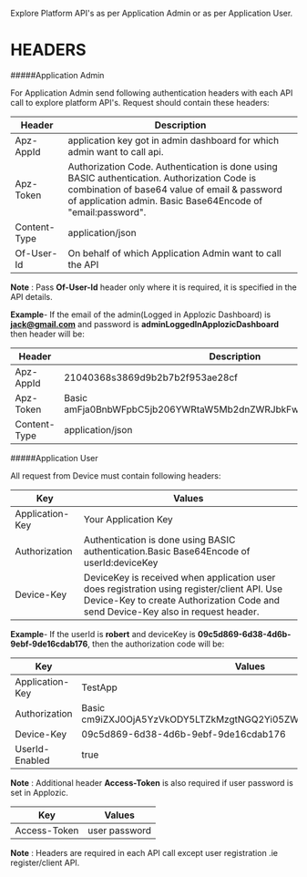 Explore Platform API's as per Application Admin or as per Application User.

# HEADERS

#####Application Admin

For Application Admin send following authentication headers with each API call to explore platform API's. Request should contain these headers:

| Header | Description  |
| ------ | ----------- |
| Apz-AppId | application key got in admin dashboard for which admin want to call api. |
| Apz-Token | Authorization Code. Authentication is done using BASIC authentication. Authorization Code is combination of  base64 value of email & password of  application admin. Basic Base64Encode of "email:password". |
| Content-Type |  application/json  |
| Of-User-Id |  On behalf of which Application Admin want to call the API |

**Note** : Pass **Of-User-Id** header only where it is required, it is specified in the API details.

**Example**- 
If the email of the admin(Logged in Applozic Dashboard) is  **jack@gmail.com** and password is **adminLoggedInApplozicDashboard** then header will be:

| Header | Description  |
| ------ | ----------- |
| Apz-AppId | 21040368s3869d9b2b7b2f953ae28cf |
| Apz-Token | Basic amFja0BnbWFpbC5jb206YWRtaW5Mb2dnZWRJbkFwcGxvemljRGFzaGJvYXJk |
| Content-Type |  application/json  |

#####Application User

All request from Device must contain following headers:

| Key | Values  |
| ------------- | ------ |
| Application-Key | Your Application Key |
| Authorization | Authentication is done using BASIC authentication.Basic Base64Encode of userId:deviceKey |
| Device-Key | DeviceKey is received when application user does registration using register/client API. Use Device-Key to create Authorization Code and send Device-Key also in request header.  |


**Example**- 
If the userId is **robert** and deviceKey is **09c5d869-6d38-4d6b-9ebf-9de16cdab176**, then the authorization code will be:

| Key | Values  |
| ------------- | ------ |
| Application-Key | TestApp |
| Authorization | Basic cm9iZXJ0OjA5YzVkODY5LTZkMzgtNGQ2Yi05ZWJmLTlkZTE2Y2RhYjE3Ng== |
| Device-Key | 09c5d869-6d38-4d6b-9ebf-9de16cdab176 |
| UserId-Enabled | true |

**Note** : Additional header **Access-Token**  is also required if user password is set in Applozic.

| Key | Values  |
| ------------- | ------ |
| Access-Token | user password |

**Note** : Headers are required in each API call except user registration .ie register/client API.
